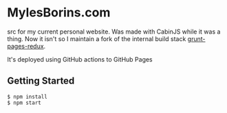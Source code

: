 # MylesBorins.com

src for my current personal website.  Was made with CabinJS while it was a thing. Now it isn't so I maintain a fork of the internal build stack [grunt-pages-redux](https://github.com/MylesBorins/grunt-pages-redux).

It's deployed using GitHub actions to GitHub Pages

## Getting Started

```
$ npm install
$ npm start
```
